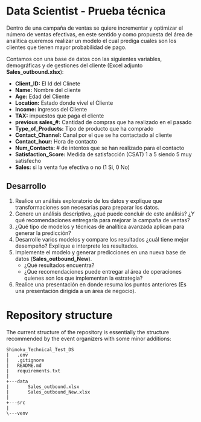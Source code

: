 # Data Scientist - Prueba técnica
Dentro de una campaña de ventas se quiere incrementar y optimizar el número de ventas efectivas, en este sentido y como propuesta del área de analítica queremos realizar un modelo el cual prediga cuales son los clientes que tienen mayor probabilidad de pago. 

Contamos con una base de datos con las siguientes variables, demográficas y de gestiones del cliente (Excel adjunto **Sales_outbound.xlsx**):


* **Client_ID:**   El Id del Clinete
* **Name:** Nombre del cliente
* **Age:** Edad del Cliente
* **Location:** Estado donde vivel el Cliente
* **Income:** ingresos del Cliente
* **TAX:** impuestos que paga el cliente
* **previous sales_#:** Cantidad de compras que ha realizado en el pasado
* **Type_of_Products:** Tipo de producto que ha comprado
* **Contact_Channel:** Canal por el que se ha contactado al cliente
* **Contact_hour:** Hora de contacto
* **Num_Contacts:** # de intentos que se han realizado para el contacto
* **Satisfaction_Score:** Medida de satisfacción (CSAT) 1 a 5 siendo 5 muy satisfecho
* **Sales:** si la venta fue efectiva o no (1 Si, 0 No)               


## Desarrollo
1.	Realice un análisis exploratorio de los datos y explique que transformaciones son necesarias para preparar los datos.
2.	Genere un análisis descriptivo, ¿qué puede concluir de este análisis? ¿Y qué recomendaciones entregaría para mejorar la campaña de ventas?
3.	¿Qué tipo de modelos y técnicas de analítica avanzada aplican para generar la predicción?
4.	Desarrolle varios modelos y compare los resultados ¿cuál tiene mejor desempeño? Explique e interprete los resultados.
5.	Implemente el modelo y generar predicciones en una nueva base de datos (**Sales_outbound_New**).
    * ¿Qué resultados encuentra?
    * ¿Que recomendaciones puede entregar al área de operaciones quienes son los que implementan la estrategia? 
6.	Realice una presentación en donde resuma los puntos anteriores (Es una presentación dirigida a un área de negocio).

# Repository structure
The current structure of the repository is essentially the structure recommended by the event organizers with some minor additions:

```
Shimoku_Technical_Test_DS
|   .env
|   .gitignore
|   README.md
|   requirements.txt
|
+---data
|       Sales_outbound.xlsx
|       Sales_outbound_New.xlsx
|
+---src
|
\---venv
```